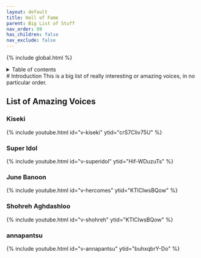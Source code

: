 ```yaml
---
layout: default
title: Hall of Fame
parent: Big List of Stuff
nav_order: 99
has_children: false
nav_exclude: false
---
```

{% include global.html %}
<details closed markdown="block">
  <summary>
    Table of contents
  </summary>
{: .text-delta }
1. TOC
{:toc}
</details>
# Introduction
This is a big list of really interesting or amazing voices, in no particular order.

## List of Amazing Voices
### Kiseki
{% include youtube.html id="v-kiseki" ytid="crS7Cliv75U" %}
### Super Idol
{% include youtube.html id="v-superidol" ytid="Hif-WDuzuTs" %}
### June Banoon
{% include youtube.html id="v-hercomes" ytid="KTlCIwsBQow" %}
### Shohreh Aghdashloo
{% include youtube.html id="v-shohreh" ytid="KTlCIwsBQow" %}
### annapantsu
{% include youtube.html id="v-annapantsu" ytid="buhxqbrY-Do" %}





<!--  -->
